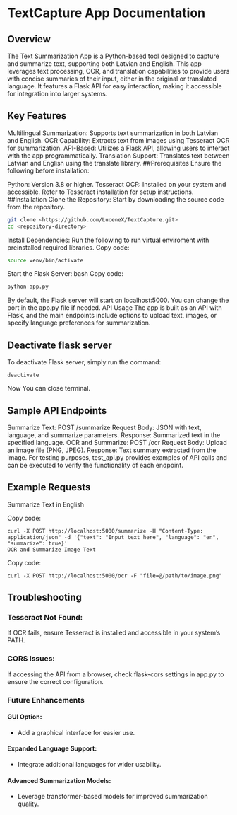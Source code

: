 # TextCapture App Documentation

## Overview
The Text Summarization App is a Python-based tool designed to capture and summarize text, supporting both Latvian and English. This app leverages text processing, OCR, and translation capabilities to provide users with concise summaries of their input, either in the original or translated language. It features a Flask API for easy interaction, making it accessible for integration into larger systems.

## Key Features
Multilingual Summarization: Supports text summarization in both Latvian and English.
OCR Capability: Extracts text from images using Tesseract OCR for summarization.
API-Based: Utilizes a Flask API, allowing users to interact with the app programmatically.
Translation Support: Translates text between Latvian and English using the translate library.
##Prerequisites
Ensure the following before installation:

Python: Version 3.8 or higher.
Tesseract OCR: Installed on your system and accessible. Refer to Tesseract installation for setup instructions.
##Installation
Clone the Repository: Start by downloading the source code from the repository.
```bash
git clone <https://github.com/LuceneX/TextCapture.git>
cd <repository-directory>
```
Install Dependencies: Run the following to run virtual enviroment with preinstalled required libraries.
Copy code:
```bash
source venv/bin/activate
```
Start the Flask Server:
bash
Copy code:
```bash
python app.py
```
By default, the Flask server will start on localhost:5000. You can change the port in the app.py file if needed.
API Usage
The app is built as an API with Flask, and the main endpoints include options to upload text, images, or specify language preferences for summarization.

## Deactivate flask server

To deactivate Flask server, simply run the command:
```
deactivate
```

Now You can close terminal.


## Sample API Endpoints

Summarize Text: POST /summarize
Request Body: JSON with text, language, and summarize parameters.
Response: Summarized text in the specified language.
OCR and Summarize: POST /ocr
Request Body: Upload an image file (PNG, JPEG).
Response: Text summary extracted from the image.
For testing purposes, test_api.py provides examples of API calls and can be executed to verify the functionality of each endpoint.

## Example Requests
Summarize Text in English

Copy code:
```
curl -X POST http://localhost:5000/summarize -H "Content-Type: application/json" -d '{"text": "Input text here", "language": "en", "summarize": true}'
OCR and Summarize Image Text
```
Copy code:
```
curl -X POST http://localhost:5000/ocr -F "file=@/path/to/image.png"
```
## Troubleshooting
### Tesseract Not Found:
If OCR fails, ensure Tesseract is installed and accessible in your system’s PATH.
### CORS Issues:
If accessing the API from a browser, check flask-cors settings in app.py to ensure the correct configuration.
### Future Enhancements
#### GUI Option:
- Add a graphical interface for easier use.
#### Expanded Language Support:
- Integrate additional languages for wider usability.
#### Advanced Summarization Models:
- Leverage transformer-based models for improved summarization quality.

